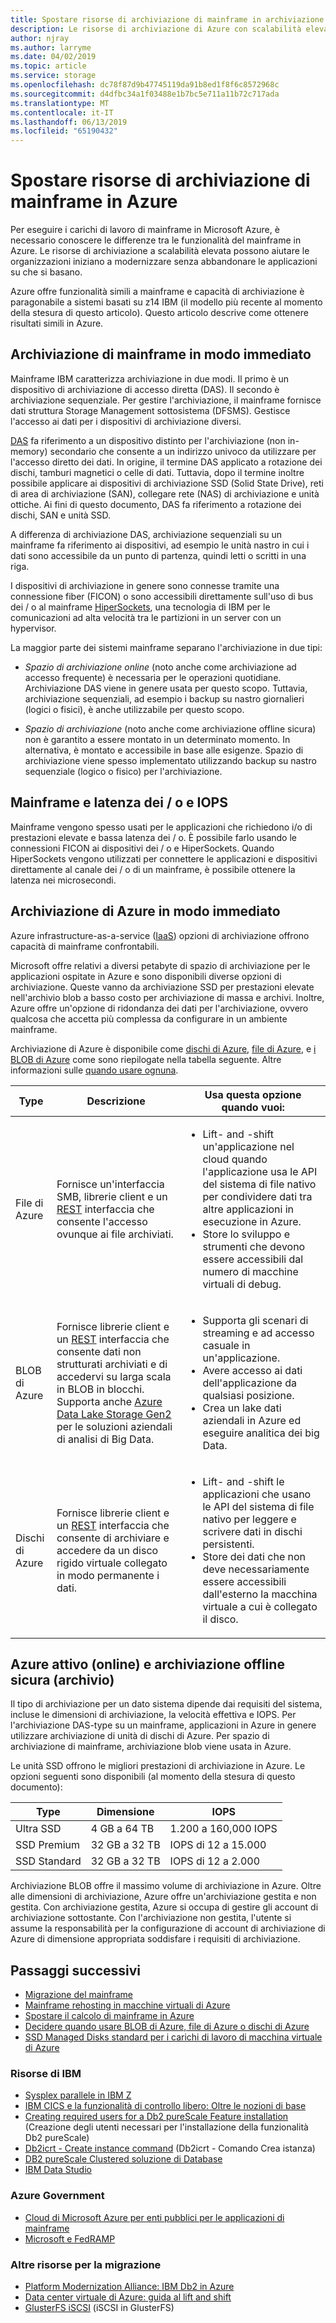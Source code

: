 ```yaml
---
title: Spostare risorse di archiviazione di mainframe in archiviazione di Azure
description: Le risorse di archiviazione di Azure con scalabilità elevata possono aiutare le organizzazioni basate su mainframe eseguire la migrazione e modernizzare le applicazioni z14 IBM.
author: njray
ms.author: larryme
ms.date: 04/02/2019
ms.topic: article
ms.service: storage
ms.openlocfilehash: dc78f87d9b47745119da91b8ed1f8f6c8572968c
ms.sourcegitcommit: d4dfbc34a1f03488e1b7bc5e711a11b72c717ada
ms.translationtype: MT
ms.contentlocale: it-IT
ms.lasthandoff: 06/13/2019
ms.locfileid: "65190432"
---
```

# <a name="move-mainframe-storage-to-azure"></a>Spostare risorse di archiviazione di mainframe in Azure

Per eseguire i carichi di lavoro di mainframe in Microsoft Azure, è necessario conoscere le differenze tra le funzionalità del mainframe in Azure. Le risorse di archiviazione a scalabilità elevata possono aiutare le organizzazioni iniziano a modernizzare senza abbandonare le applicazioni su che si basano.

Azure offre funzionalità simili a mainframe e capacità di archiviazione è paragonabile a sistemi basati su z14 IBM (il modello più recente al momento della stesura di questo articolo). Questo articolo descrive come ottenere risultati simili in Azure.

## <a name="mainframe-storage-at-a-glance"></a>Archiviazione di mainframe in modo immediato

Mainframe IBM caratterizza archiviazione in due modi. Il primo è un dispositivo di archiviazione di accesso diretta (DAS). Il secondo è archiviazione sequenziale. Per gestire l'archiviazione, il mainframe fornisce dati struttura Storage Management sottosistema (DFSMS). Gestisce l'accesso ai dati per i dispositivi di archiviazione diversi.

[DAS](https://en.wikipedia.org/wiki/Direct-access_storage_device) fa riferimento a un dispositivo distinto per l'archiviazione (non in-memory) secondario che consente a un indirizzo univoco da utilizzare per l'accesso diretto dei dati. In origine, il termine DAS applicato a rotazione dei dischi, tamburi magnetici o celle di dati. Tuttavia, dopo il termine inoltre possibile applicare ai dispositivi di archiviazione SSD (Solid State Drive), reti di area di archiviazione (SAN), collegare rete (NAS) di archiviazione e unità ottiche. Ai fini di questo documento, DAS fa riferimento a rotazione dei dischi, SAN e unità SSD.

A differenza di archiviazione DAS, archiviazione sequenziali su un mainframe fa riferimento ai dispositivi, ad esempio le unità nastro in cui i dati sono accessibile da un punto di partenza, quindi letti o scritti in una riga.

I dispositivi di archiviazione in genere sono connesse tramite una connessione fiber (FICON) o sono accessibili direttamente sull'uso di bus dei / o al mainframe [HiperSockets](https://www.ibm.com/support/knowledgecenter/zosbasics/com.ibm.zos.znetwork/znetwork_85.htm), una tecnologia di IBM per le comunicazioni ad alta velocità tra le partizioni in un server con un hypervisor.

La maggior parte dei sistemi mainframe separano l'archiviazione in due tipi:

- *Spazio di archiviazione online* (noto anche come archiviazione ad accesso frequente) è necessaria per le operazioni quotidiane. Archiviazione DAS viene in genere usata per questo scopo. Tuttavia, archiviazione sequenziali, ad esempio i backup su nastro giornalieri (logici o fisici), è anche utilizzabile per questo scopo.

- *Spazio di archiviazione* (noto anche come archiviazione offline sicura) non è garantito a essere montato in un determinato momento. In alternativa, è montato e accessibile in base alle esigenze. Spazio di archiviazione viene spesso implementato utilizzando backup su nastro sequenziale (logico o fisico) per l'archiviazione.

## <a name="mainframe-versus-io-latency-and-iops"></a>Mainframe e latenza dei / o e IOPS

Mainframe vengono spesso usati per le applicazioni che richiedono i/o di prestazioni elevate e bassa latenza dei / o. È possibile farlo usando le connessioni FICON ai dispositivi dei / o e HiperSockets. Quando HiperSockets vengono utilizzati per connettere le applicazioni e dispositivi direttamente al canale dei / o di un mainframe, è possibile ottenere la latenza nei microsecondi.

## <a name="azure-storage-at-a-glance"></a>Archiviazione di Azure in modo immediato

Azure infrastructure-as-a-service ([IaaS](https://azure.microsoft.com/overview/what-is-iaas/)) opzioni di archiviazione offrono capacità di mainframe confrontabili.

Microsoft offre relativi a diversi petabyte di spazio di archiviazione per le applicazioni ospitate in Azure e sono disponibili diverse opzioni di archiviazione. Queste vanno da archiviazione SSD per prestazioni elevate nell'archivio blob a basso costo per archiviazione di massa e archivi. Inoltre, Azure offre un'opzione di ridondanza dei dati per l'archiviazione, ovvero qualcosa che accetta più complessa da configurare in un ambiente mainframe.

Archiviazione di Azure è disponibile come [dischi di Azure](/azure/virtual-machines/windows/managed-disks-overview), [file di Azure](/azure/storage/files/storage-files-introduction), e [i BLOB di Azure](/azure/storage/blobs/storage-blobs-overview) come sono riepilogate nella tabella seguente. Altre informazioni sulle [quando usare ognuna](https://docs.microsoft.com/azure/storage/common/storage-decide-blobs-files-disks).

<!-- markdownlint-disable MD033 -->

<table>
<thead>
    <tr><th>Type</th><th>Descrizione</th><th>Usa questa opzione quando vuoi:</th></tr>
</thead>
<tbody>
<tr><td>File di Azure
</td>
<td>
Fornisce un'interfaccia SMB, librerie client e un <a href="https://docs.microsoft.com/rest/api/storageservices/file-service-rest-api">REST</a> interfaccia che consente l'accesso ovunque ai file archiviati.
</td>
<td><ul>
<li>Lift- and -shift un'applicazione nel cloud quando l'applicazione usa le API del sistema di file nativo per condividere dati tra altre applicazioni in esecuzione in Azure.</li>
<li>Store lo sviluppo e strumenti che devono essere accessibili dal numero di macchine virtuali di debug.</li>
</ul>
</td>
</tr>
<tr><td>BLOB di Azure
</td>
<td>Fornisce librerie client e un <a href="https://docs.microsoft.com/rest/api/storageservices/blob-service-rest-api">REST</a> interfaccia che consente dati non strutturati archiviati e di accedervi su larga scala in BLOB in blocchi. Supporta anche <a href="/azure/storage/blobs/data-lake-storage-introduction">Azure Data Lake Storage Gen2</a> per le soluzioni aziendali di analisi di Big Data.
</td>
<td><ul>
<li>Supporta gli scenari di streaming e ad accesso casuale in un'applicazione.</li>
<li>Avere accesso ai dati dell'applicazione da qualsiasi posizione.</li>
<li>Crea un lake dati aziendali in Azure ed eseguire analitica dei big Data.</li>
</ul></td>
</tr>
<tr><td>Dischi di Azure
</td>
<td>Fornisce librerie client e un <a href="https://docs.microsoft.com/rest/api/compute/disks">REST</a> interfaccia che consente di archiviare e accedere da un disco rigido virtuale collegato in modo permanente i dati.
</td>
<td><ul>
<li>Lift- and -shift le applicazioni che usano le API del sistema di file nativo per leggere e scrivere dati in dischi persistenti.</li>
<li>Store dei dati che non deve necessariamente essere accessibili dall'esterno la macchina virtuale a cui è collegato il disco.</li>
</ul></td>
</tr>
</tbody>
</table>
<!-- markdownlint-enable MD033 -->

## <a name="azure-hot-online-and-cold-archive-storage"></a>Azure attivo (online) e archiviazione offline sicura (archivio)

Il tipo di archiviazione per un dato sistema dipende dai requisiti del sistema, incluse le dimensioni di archiviazione, la velocità effettiva e IOPS. Per l'archiviazione DAS-type su un mainframe, applicazioni in Azure in genere utilizzare archiviazione di unità di dischi di Azure. Per spazio di archiviazione di mainframe, archiviazione blob viene usata in Azure.

Le unità SSD offrono le migliori prestazioni di archiviazione in Azure. Le opzioni seguenti sono disponibili (al momento della stesura di questo documento):

| Type         | Dimensione           | IOPS                  |
|--------------|----------------|-----------------------|
| Ultra SSD    | 4 GB a 64 TB  | 1\.200 a 160,000 IOPS |
| SSD Premium  | 32 GB a 32 TB | IOPS di 12 a 15.000     |
| SSD Standard | 32 GB a 32 TB | IOPS di 12 a 2.000      |

Archiviazione BLOB offre il massimo volume di archiviazione in Azure. Oltre alle dimensioni di archiviazione, Azure offre un'archiviazione gestita e non gestita. Con archiviazione gestita, Azure si occupa di gestire gli account di archiviazione sottostante. Con l'archiviazione non gestita, l'utente si assume la responsabilità per la configurazione di account di archiviazione di Azure di dimensione appropriata soddisfare i requisiti di archiviazione.

## <a name="next-steps"></a>Passaggi successivi

- [Migrazione del mainframe](/azure/architecture/cloud-adoption/infrastructure/mainframe-migration/overview)
- [Mainframe rehosting in macchine virtuali di Azure](/azure/virtual-machines/workloads/mainframe-rehosting/overview)
- [Spostare il calcolo di mainframe in Azure](mainframe-compute-Azure.md)
- [Decidere quando usare BLOB di Azure, file di Azure o dischi di Azure](https://docs.microsoft.com/azure/storage/common/storage-decide-blobs-files-disks)
- [SSD Managed Disks standard per i carichi di lavoro di macchina virtuale di Azure](https://docs.microsoft.com/azure/virtual-machines/windows/disks-standard-ssd)

### <a name="ibm-resources"></a>Risorse di IBM

- [Sysplex parallele in IBM Z](https://www.ibm.com/it-infrastructure/z/technologies/parallel-sysplex-resources)
- [IBM CICS e la funzionalità di controllo libero: Oltre le nozioni di base](https://www.redbooks.ibm.com/redbooks/pdfs/sg248420.pdf)
- [Creating required users for a Db2 pureScale Feature installation](https://www.ibm.com/support/knowledgecenter/en/SSEPGG_11.1.0/com.ibm.db2.luw.qb.server.doc/doc/t0055374.html?pos=2) (Creazione degli utenti necessari per l'installazione della funzionalità Db2 pureScale)
- [Db2icrt - Create instance command](https://www.ibm.com/support/knowledgecenter/en/SSEPGG_11.1.0/com.ibm.db2.luw.admin.cmd.doc/doc/r0002057.html) (Db2icrt - Comando Crea istanza)
- [DB2 pureScale Clustered soluzione di Database](https://www.ibmbigdatahub.com/blog/db2-purescale-clustered-database-solution-part-1)
- [IBM Data Studio](https://www.ibm.com/developerworks/downloads/im/data/index.html/)

### <a name="azure-government"></a>Azure Government

- [Cloud di Microsoft Azure per enti pubblici per le applicazioni di mainframe](https://azure.microsoft.com/resources/microsoft-azure-government-cloud-for-mainframe-applications/)
- [Microsoft e FedRAMP](https://www.microsoft.com/TrustCenter/Compliance/FedRAMP)

### <a name="more-migration-resources"></a>Altre risorse per la migrazione

- [Platform Modernization Alliance: IBM Db2 in Azure](https://www.platformmodernization.org/pages/ibmdb2azure.aspx)
- [Data center virtuale di Azure: guida al lift and shift](https://azure.microsoft.com/resources/azure-virtual-datacenter-lift-and-shift-guide/)
- [GlusterFS iSCSI](https://docs.gluster.org/en/latest/Administrator%20Guide/GlusterFS%20iSCSI/) (iSCSI in GlusterFS)

